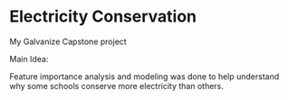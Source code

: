 # Electricity Conservation
My Galvanize Capstone project

Main Idea:

Feature importance analysis and modeling was done to help understand why some schools conserve more electricity than others.
